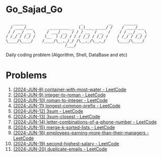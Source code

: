 # Go_Sajad_Go
```
   ______                        _           __     ______    
  / ____/___       _________ _  (_)___ _____/ /    / ____/___ 
 / / __/ __ \     / ___/ __ `/ / / __ `/ __  /    / / __/ __ \ 
/ /_/ / /_/ /    (__  ) /_/ / / / /_/ / /_/ /    / /_/ / /_/ /
\____/\____/    /____/\__,_/_/ /\__,_/\__,_/     \____/\____/ 
                          /___/                               
```
Daily coding problem (Algorithm, Shell, DataBase and etc)

# Problems
1. [(2024-JUN-8) container-with-most-water - LeetCode ](https://leetcode.com/problems/container-with-most-water/description/)
2. [(2024-JUN-9) integer-to-roman - LeetCode ](https://leetcode.com/problems/integer-to-roman/description/)
3. [(2024-JUN-10) roman-to-integer - LeetCode ](https://leetcode.com/problems/roman-to-integer/description/)
4. [(2024-JUN-11) longest-common-prefix - LeetCode ](https://leetcode.com/problems/longest-common-prefix/description/)
5. [(2024-JUN-12) 3sum - LeetCode ](https://leetcode.com/problems/3sum/description/)
6. [(2024-JUN-13) 3sum-closest - LeetCode ](https://leetcode.com/problems/3sum-closest/description/)
7. [(2024-JUN-14) letter-combinations-of-a-phone-number - LeetCode ](https://leetcode.com/problems/letter-combinations-of-a-phone-number/description/)
8. [(2024-JUN-15) merge-k-sorted-lists - LeetCode ](https://leetcode.com/problems/merge-k-sorted-lists/description/)
9. [(2024-JUN-16) employees-earning-more-than-their-managers - LeetCode ](https://leetcode.com/problems/employees-earning-more-than-their-managers/description/)
10. [(2024-JUN-19) second-highest-salary - LeetCode ](https://leetcode.com/problems/second-highest-salary/description)
11. [(2024-JUN-20) duplicate-emails - LeetCode ](https://leetcode.com/problems/duplicate-emails/description/)